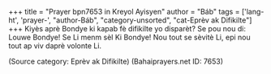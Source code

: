 +++
title = "Prayer bpn7653 in Kreyol Ayisyen"
author = "Báb"
tags = ['lang-ht', 'prayer-', "author-Báb", "category-unsorted", "cat-Eprèv ak Difikilte"]
+++
Kiyès aprè Bondye ki kapab fè difikilte yo disparèt? Se pou nou di: Louwe Bondye! Se Li menm sèl Ki Bondye! Nou tout se sèvitè Li, epi nou tout ap viv daprè volonte Li.

(Source category: Eprèv ak Difikilte)
(Bahaiprayers.net ID: 7653)
